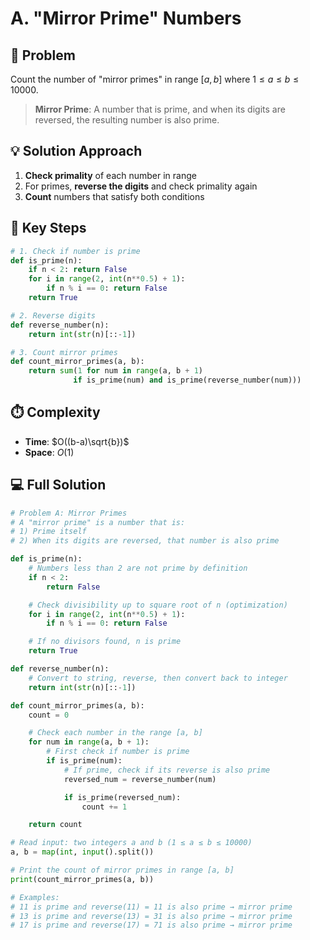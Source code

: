 # A. "Mirror Prime" Numbers

## 📝 Problem

Count the number of "mirror primes" in range $[a,b]$ where $1 \leq a \leq b \leq 10000$.

> **Mirror Prime**: A number that is prime, and when its digits are reversed, the resulting number is also prime.

## 💡 Solution Approach

1. **Check primality** of each number in range
2. For primes, **reverse the digits** and check primality again
3. **Count** numbers that satisfy both conditions

## 🔑 Key Steps

```python
# 1. Check if number is prime
def is_prime(n):
    if n < 2: return False
    for i in range(2, int(n**0.5) + 1):
        if n % i == 0: return False
    return True

# 2. Reverse digits
def reverse_number(n):
    return int(str(n)[::-1])

# 3. Count mirror primes
def count_mirror_primes(a, b):
    return sum(1 for num in range(a, b + 1)
              if is_prime(num) and is_prime(reverse_number(num)))
```

## ⏱️ Complexity

- **Time**: $O((b-a)\sqrt{b})$
- **Space**: $O(1)$

## 💻 Full Solution

```python
# Problem A: Mirror Primes
# A "mirror prime" is a number that is:
# 1) Prime itself
# 2) When its digits are reversed, that number is also prime

def is_prime(n):
    # Numbers less than 2 are not prime by definition
    if n < 2:
        return False

    # Check divisibility up to square root of n (optimization)
    for i in range(2, int(n**0.5) + 1):
        if n % i == 0: return False

    # If no divisors found, n is prime
    return True

def reverse_number(n):
    # Convert to string, reverse, then convert back to integer
    return int(str(n)[::-1])

def count_mirror_primes(a, b):
    count = 0

    # Check each number in the range [a, b]
    for num in range(a, b + 1):
        # First check if number is prime
        if is_prime(num):
            # If prime, check if its reverse is also prime
            reversed_num = reverse_number(num)

            if is_prime(reversed_num):
                count += 1

    return count

# Read input: two integers a and b (1 ≤ a ≤ b ≤ 10000)
a, b = map(int, input().split())

# Print the count of mirror primes in range [a, b]
print(count_mirror_primes(a, b))

# Examples:
# 11 is prime and reverse(11) = 11 is also prime → mirror prime
# 13 is prime and reverse(13) = 31 is also prime → mirror prime
# 17 is prime and reverse(17) = 71 is also prime → mirror prime
```
